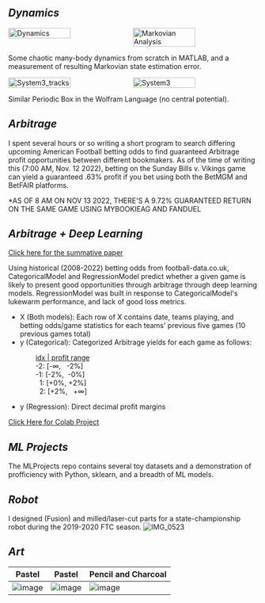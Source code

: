 ## *Dynamics*
<div style="display: flex; width: 100%;">
    <img src="https://github.com/user-attachments/assets/42557d67-37b9-429f-acf3-fa350b3e8427" alt="Dynamics" style="width: 50%; height: auto; display: block;">
    <img src="https://github.com/ale-chen/molecular_dynamics/blob/4dfdf53ec0720f874ddc0a4ec0e9d863b8d6a3cb/problem2_markovian_analysis.png" alt="Markovian Analysis" style="width: 50%; height: auto; display: block;">
</div>

Some chaotic many-body dynamics from scratch in MATLAB, and a measurement of resulting Markovian state estimation error.

<div style="display: flex; width: 100%;">
    <img src="https://github.com/user-attachments/assets/178449da-0697-4214-9ba4-5e59f275965f" alt="System3_tracks" style="width: 50%; height: auto; display: block;">
    <img src="https://github.com/user-attachments/assets/cddb29f4-bac1-4f25-a33e-a7d8337e0f3a" alt="System3" style="width: 50%; height: auto; display: block;">
</div>

Similar Periodic Box in the Wolfram Language (no central potential).
## *Arbitrage*

I spent several hours or so writing a short program to search differing upcoming American Football betting odds to find guaranteed Arbitrage profit opportunities between different bookmakers. As of the time of writing this (7:00 AM, Nov. 12 2022), betting on the Sunday Bills v. Vikings game can yield a guaranteed .63% profit if you bet using both the BetMGM and BetFAIR platforms.

*AS OF 8 AM ON NOV 13 2022, THERE'S A 9.72% GUARANTEED RETURN ON THE SAME GAME USING MYBOOKIEAG AND FANDUEL

## *Arbitrage + Deep Learning*

[Click here for the summative paper](https://github.com/ale-chen/Arbitrage/blob/aea82747f7908e69c1b2e49e96aa2e2e63d734e3/Report.pdf)

Using historical (2008-2022) betting odds from football-data.co.uk, CategoricalModel and RegressionModel predict whether a given game is likely to present good opportunities through arbitrage through deep learning models. RegressionModel was built in response to CategoricalModel's lukewarm performance, and lack of good loss metrics.
- X (Both models): Each row of X contains date, teams playing, and betting odds/game statistics for each teams' previous five games (10 previous games total)
- y (Categorical): Categorized Arbitrage yields for each game as follows:

&nbsp;&nbsp;&nbsp;&nbsp;&nbsp;&nbsp;&nbsp;&nbsp;&nbsp;&nbsp;&nbsp;&nbsp;&nbsp;&nbsp;<ins>idx | profit range</ins>   
&nbsp;&nbsp;&nbsp;&nbsp;&nbsp;&nbsp;&nbsp;&nbsp;&nbsp;&nbsp;&nbsp;&nbsp;&nbsp;&nbsp;\-2:   [-∞,&nbsp;&nbsp; -2%]   
&nbsp;&nbsp;&nbsp;&nbsp;&nbsp;&nbsp;&nbsp;&nbsp;&nbsp;&nbsp;&nbsp;&nbsp;&nbsp;&nbsp;\-1:   [-2%,&nbsp; -0%]   
&nbsp;&nbsp;&nbsp;&nbsp;&nbsp;&nbsp;&nbsp;&nbsp;&nbsp;&nbsp;&nbsp;&nbsp;&nbsp;&nbsp;&nbsp; 1: [+0%, +2%]   
&nbsp;&nbsp;&nbsp;&nbsp;&nbsp;&nbsp;&nbsp;&nbsp;&nbsp;&nbsp;&nbsp;&nbsp;&nbsp;&nbsp;&nbsp; 2: [+2%,&nbsp;&nbsp; +∞]   
- y (Regression): Direct decimal profit margins

[Click Here for Colab Project](https://drive.google.com/drive/folders/1ZnR5a_7enPvifi1PJFIsz0oyN4gU1BYs?usp=sharing)

## *ML Projects*

The MLProjects repo contains several toy datasets and a demonstration of profficiency with Python, sklearn, and a breadth of ML models.

## *Robot*

I designed (Fusion) and milled/laser-cut parts for a state-championship robot during the 2019-2020 FTC season.
![IMG_0523](https://github.com/ale-chen/ale-chen/assets/118056107/93c8d92f-3363-4b06-9e26-3975c880f613)

## *Art*

| Pastel | Pastel | Pencil and Charcoal |
| ------------- | ------------- | ------------- |
| ![image](https://github.com/ale-chen/ale-chen/assets/118056107/a2d045ee-c253-4c94-b9db-5e3f168da2e5) | ![image](https://github.com/ale-chen/ale-chen/assets/118056107/bee976fa-79e7-44c2-9358-53c5a6e1b7e1) | ![image](https://github.com/ale-chen/ale-chen/assets/118056107/6fbfc955-7873-4df1-9495-dd755c65d00e) |

<!---
ale-chen/ale-chen is a ✨ special ✨ repository because its `README.md` (this file) appears on your GitHub profile.
You can click the Preview link to take a look at your changes.
--->
